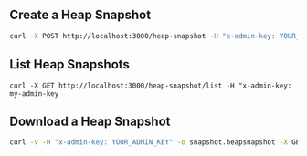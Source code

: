 
## Create a Heap Snapshot
```sh
curl -X POST http://localhost:3000/heap-snapshot -H "x-admin-key: YOUR_ADMIN_KEY"
```



## List Heap Snapshots
```
curl -X GET http://localhost:3000/heap-snapshot/list -H "x-admin-key: my-admin-key
```

## Download a Heap Snapshot
```sh
curl -v -H "x-admin-key: YOUR_ADMIN_KEY" -o snapshot.heapsnapshot -X GET "http://localhost:3000/heap-snapshot/download/heap-snapshot-2025-08-09T13-45-23-456Z.heapsnapshot"

```
